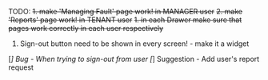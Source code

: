 TODO:
~~1. make 'Managing Fault' page work! in MANAGER user~~
~~2. make 'Reports' page work! in TENANT user~~
~~1. in each Drawer make sure that pages work correctly in each user respectively~~
1. Sign-out button need to be shown in every screen! - make it a widget

[*] Bug - When trying to sign-out from user
[*] Suggestion - Add user's report request
